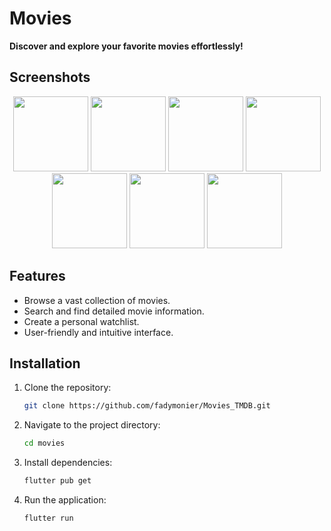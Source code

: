 # Movies

**Discover and explore your favorite movies effortlessly!**

## Screenshots

<p align="center">
  <img src="https://github.com/user-attachments/assets/9decf114-bbc5-461f-8f42-050f691d4b2b" width="120" /> <!-- Splash -->
  <img src="https://github.com/user-attachments/assets/34fd55b7-751c-429f-a596-be370549f79b" width="120" /> <!-- Home -->
  <img src="https://github.com/user-attachments/assets/d4811b2a-bd98-48d8-a3c4-cbd2e2b54d57" width="120" /> <!-- Search -->
  <img src="https://github.com/user-attachments/assets/18b79848-8714-4f3f-b7b6-972c82fd9fcd" width="120" /> <!-- Browse -->
  <img src="https://github.com/user-attachments/assets/b344ac45-6f81-4e04-a7ab-370628130a54" width="120" /> <!-- Search 1 -->
  <img src="https://github.com/user-attachments/assets/61fc0674-730f-48f8-bfea-180dc418d939" width="120" /> <!-- Watchlist -->
  <img src="https://github.com/user-attachments/assets/7dc16092-408f-4343-91c1-c402943ab9e4" width="120" /> <!-- Movie Details -->
</p>

## Features
- Browse a vast collection of movies.
- Search and find detailed movie information.
- Create a personal watchlist.
- User-friendly and intuitive interface.

## Installation
1. Clone the repository:
   ```sh
   git clone https://github.com/fadymonier/Movies_TMDB.git
   ```
2. Navigate to the project directory:
   ```sh
   cd movies
   ```
3. Install dependencies:
   ```sh
   flutter pub get
   ```
4. Run the application:
   ```sh
   flutter run
   ```
